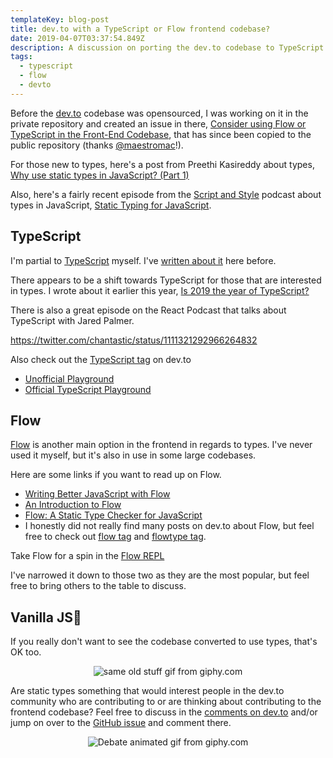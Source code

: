 ```yaml
---
templateKey: blog-post
title: dev.to with a TypeScript or Flow frontend codebase?
date: 2019-04-07T03:37:54.849Z
description: A discussion on porting the dev.to codebase to TypeScript or Flow
tags:
  - typescript
  - flow
  - devto
---
```


Before the [dev.to](https://dev.to) codebase was opensourced, I was working on it in the private repository and created an issue in there, [Consider using Flow or TypeScript in the Front-End Codebase](https://github.com/thepracticaldev/dev.to/issues/383#issue-351630725), that has since been copied to the public repository (thanks [@maestromac](https://dev.to/maestromac)!).

For those new to types, here's a post from Preethi Kasireddy about types, [Why use static types in JavaScript? (Part 1)](https://dev.to/iampeekay/why-use-static-types-in-javascript-part-1)

Also, here's a fairly recent episode from the [Script and Style](https://scriptandstyle.com) podcast about types in JavaScript, [Static Typing for JavaScript](https://scriptandstyle.com/4d5e9839).

## TypeScript

I'm partial to [TypeScript](https://www.typescriptlang.org) myself. I've [written about it](https://www.iamdeveloper.com/blog/2017-10-07-consider-using-typescript/) here before.

There appears to be a shift towards TypeScript for those that are interested in types. I wrote about it earlier this year, [Is 2019 the year of TypeScript?](https://www.iamdeveloper.com/blog/2019-01-19-is-2019-the-year-of-typescript/)

There is also a great episode on the React Podcast that talks about TypeScript with Jared Palmer.

https://twitter.com/chantastic/status/1111321292966264832

Also check out the [TypeScript tag](https://dev.to/t/typescript) on dev.to

* [Unofficial Playground](https://www.iamdeveloper.com/blog/2019-02-25-an-enhanced-typescript-playground/)
* [Official TypeScript Playground](https://www.typescriptlang.org/play/)

## Flow

[Flow](https://flow.org/) is another main option in the frontend in regards to types. I've never used it myself, but it's also in use in some large codebases.

Here are some links if you want to read up on Flow.

-   [Writing Better JavaScript with Flow](https://www.sitepoint.com/writing-better-javascript-with-flow)
-   [An Introduction to Flow](https://pusher.com/sessions/meetup/js-monthly-london/flow)
-   [Flow: A Static Type Checker for JavaScript](https://dzone.com/articles/flow-a-static-type-checker-for-javascript)
-   I honestly did not really find many posts on dev.to about Flow, but feel free to check out [flow tag](https://dev.to/t/flow) and [flowtype tag](https://dev.to/t/flowtype).

Take Flow for a spin in the [Flow REPL](https://flow.org/try/)

I've narrowed it down to those two as they are the most popular, but feel free to bring others to the table to discuss.

## Vanilla JS🍦

If you really don't want to see the codebase converted to use types, that's OK too.

<center>

![same old stuff gif from giphy.com](https://media.giphy.com/media/xT5LMOwBto9xvEC3nO/giphy.gif)

</center>

Are static types something that would interest people in the dev.to community who are contributing to or are thinking about contributing to the frontend codebase? Feel free to discuss in the [comments on dev.to](https://dev.to/nickytonline/dev-to-with-a-typescript-or-flow-frontend-codebase-1n33#comments) and/or jump on over to the [GitHub issue](https://github.com/thepracticaldev/dev.to/issues/383#issue-351630725) and comment there.

<center>

![Debate animated gif from giphy.com](https://media.giphy.com/media/Wv493An4dA0xi/giphy.gif)

</center>
